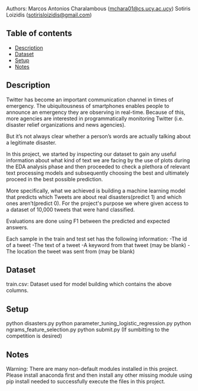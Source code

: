 Authors: Marcos Antonios Charalambous (mchara01@cs.ucy.ac.ucy)
		   Sotiris Loizidis (sotirisloizidis@gmail.com)
		   
## Table of contents
* [Description](#description)
* [Dataset](#dataset)
* [Setup](#setup)
* [Notes](#notes)

## Description
Twitter has become an important communication channel in times of emergency.
The ubiquitousness of smartphones enables people to announce an emergency 
they are observing in real-time. Because of this, more agencies are interested
in programmatically monitoring Twitter (i.e. disaster relief organizations and
news agencies).

But it’s not always clear whether a person’s words are actually talking about
a legitimate disaster. 

In this project, we started by inspecting our dataset to gain any useful information about
what kind of text we are facing by the use of plots during the EDA analysis phase and then 
proceeded to check a plethora of relevant text processing models and subsequently choosing 
the best and ultimately proceed in the best possible prediction.

More specifically, what we achieved is building a machine learning model that predicts which
Tweets are about real disasters(predict 1) and which ones aren’t(predict 0). For the project's
purpose we where given access to a dataset of 10,000 tweets that were hand classified.

Evaluations are done using F1 between the predicted and expected answers.

Each sample in the train and test set has the following information:
-The id of a tweet
-The text of a tweet
-A keyword from that tweet (may be blank)
-The location the tweet was sent from (may be blank)
	
## Dataset
train.csv: Dataset used for model building which contains the above columns.

## Setup
python disasters.py
python parameter_tuning_logistic_regression.py
python ngrams_feature_selection.py
python submit.py (If sumbitting to the competition is desired)


## Notes
Warning: There are many non-default modules installed in this project. Please install anaconda first and then
install any other missing module using pip install <name of module> needed to successfully execute the files
in this project.

